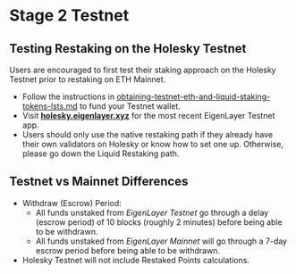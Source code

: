 # Stage 2 Testnet

## Testing Restaking on the Holesky Testnet

Users are encouraged to first test their staking approach on the Holesky Testnet prior to restaking on ETH Mainnet.

* Follow the instructions in [obtaining-testnet-eth-and-liquid-staking-tokens-lsts.md](obtaining-testnet-eth-and-liquid-staking-tokens-lsts.md "mention") to fund your Testnet wallet.
* Visit [**holesky.eigenlayer.xyz**](https://holesky.eigenlayer.xyz/) for the most recent EigenLayer Testnet app.
* Users should only use the native restaking path if they already have their own validators on Holesky or know how to set one up. Otherwise, please go down the Liquid Restaking path.



## Testnet vs Mainnet Differences

- Withdraw (Escrow) Period:
    - All funds unstaked from _EigenLayer Testnet_ go through a delay (escrow period) of 10 blocks (roughly 2 minutes) before being able to be withdrawn.
    - All funds unstaked from _EigenLayer Mainnet_ will go through a 7-day escrow period before being able to be withdrawn.
- Holesky Testnet will not include Restaked Points calculations.
